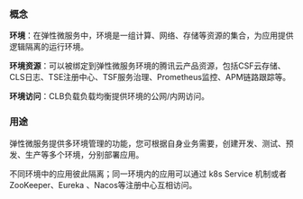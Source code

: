 ### 概念

**环境**：在弹性微服务中，环境是一组计算、网络、存储等资源的集合，为应用提供逻辑隔离的运行环境。

**环境资源**：可以被绑定到弹性微服务环境的腾讯云产品资源，包括CSF云存储、CLS日志、TSE注册中心、TSF服务治理、Prometheus监控、APM链路跟踪等。

**环境访问**：CLB负载负载均衡提供环境的公网/内网访问。

### 用途

弹性微服务提供多环境管理的功能，您可根据自身业务需要，创建开发、测试、预发、生产等多个环境，分别部署应用。

不同环境中的应用彼此隔离；同一环境内的应用可以通过 k8s Service 机制或者 ZooKeeper、Eureka 、Nacos等注册中心互相访问。

